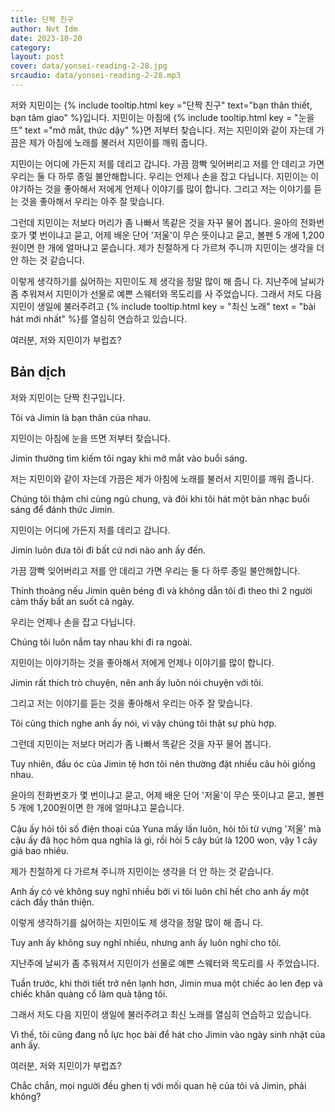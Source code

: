 ```yaml
---
title: 단짝 친구
author: Nvt Idm
date: 2023-10-20
category: 
layout: post
cover: data/yonsei-reading-2-28.jpg
srcaudio: data/yonsei-reading-2-28.mp3
---
```


저와 지민이는 {% include tooltip.html key ="단짝 친구" text="bạn thân thiết, bạn tâm giao" %}입니다. 
지민이는 아침에 {% include tooltip.html key = "눈을 뜨" text ="mở mắt, thức dậy" %}면 저부터 찾습니다. 
저는 지민이와 같이 자는데 가끔은 제가 아침에 노래를 불러서 지민이를 깨워 줍니다.

지민이는 어디에 가든지 저를 데리고 갑니다. 
가끔 깜빡 잊어버리고 저를 안 데리고 가면 우리는 둘 다 하루 종일 불안해합니다. 
우리는 언제나 손을 잡고 다닙니다. 
지민이는 이야기하는 것을 좋아해서 저에게 언제나 이야기를 많이 합니다. 
그리고 저는 이야기를 듣는 것을 좋아해서 우리는 아주 잘 맞습니다.

그런데 지민이는 저보다 머리가 좀 나빠서 똑같은 것을 자꾸 물어 봅니다. 
윤아의 전화번호가 몇 번이냐고 묻고, 어제 배운 단어 '저울'이 무슨 뜻이냐고 묻고, 볼펜 5 개에 1,200원이면 한 개에 얼마냐고 묻습니다. 
제가 친절하게 다 가르쳐 주니까 지민이는 생각을 더 안 하는 것 같습니다.

이렇게 생각하기를 싫어하는 지민이도 제 생각을 정말 많이 해 줍니 다. 
지난주에 날씨가 좀 추워져서 지민이가 선물로 예쁜 스웨터와 목도리를 사 주었습니다. 
그래서 저도 다음 지민이 생일에 불러주려고 {% include tooltip.html key = "최신 노래" text = "bài hát mới nhất" %}를 열심히 연습하고 있습니다.

여러분, 저와 지민이가 부럽죠?

## Bản dịch

저와 지민이는 단짝 친구입니다. 

Tôi và Jimin là bạn thân của nhau. 

지민이는 아침에 눈을 뜨면 저부터 찾습니다. 

Jimin thường tìm kiếm tôi ngay khi mở mắt vào buổi sáng. 

저는 지민이와 같이 자는데 가끔은 제가 아침에 노래를 불러서 지민이를 깨워 줍니다.

Chúng tôi thậm chí cùng ngủ chung, và đôi khi tôi hát một bản nhạc buổi sáng để đánh thức Jimin. 

지민이는 어디에 가든지 저를 데리고 갑니다. 

Jimin luôn đưa tôi đi bất cứ nơi nào anh ấy đến.

가끔 깜빡 잊어버리고 저를 안 데리고 가면 우리는 둘 다 하루 종일 불안해합니다. 

Thỉnh thoảng nếu Jimin quên béng đi và không dẫn tôi đi theo thì 2 người cảm thấy bất an suốt cả ngày.

우리는 언제나 손을 잡고 다닙니다. 

Chúng tôi luôn nắm tay nhau khi đi ra ngoài. 

지민이는 이야기하는 것을 좋아해서 저에게 언제나 이야기를 많이 합니다. 

Jimin rất thích trò chuyện, nên anh ấy luôn nói chuyện với tôi. 

그리고 저는 이야기를 듣는 것을 좋아해서 우리는 아주 잘 맞습니다.

Tôi cũng thích nghe anh ấy nói, vì vậy chúng tôi thật sự phù hợp. 

그런데 지민이는 저보다 머리가 좀 나빠서 똑같은 것을 자꾸 물어 봅니다. 

Tuy nhiên, đầu óc của Jimin tệ hơn tôi nên thường đặt nhiều câu hỏi giống nhau.

윤아의 전화번호가 몇 번이냐고 묻고, 어제 배운 단어 '저울'이 무슨 뜻이냐고 묻고, 볼펜 5 개에 1,200원이면 한 개에 얼마냐고 묻습니다.

Cậu ấy hỏi tôi số điện thoại của Yuna mấy lần luôn, hỏi tôi từ vựng '저울' mà cậu ấy đã học hôm qua nghĩa là gì, rồi hỏi 5 cây bút là 1200 won, vậy 1 cây giá bao nhiêu. 

제가 친절하게 다 가르쳐 주니까 지민이는 생각을 더 안 하는 것 같습니다.

Anh ấy có vẻ không suy nghĩ nhiều bởi vì tôi luôn chỉ hết cho anh ấy một cách đầy thân thiện. 

이렇게 생각하기를 싫어하는 지민이도 제 생각을 정말 많이 해 줍니 다. 

Tuy anh ấy không suy nghĩ nhiều, nhưng anh ấy luôn nghĩ cho tôi. 

지난주에 날씨가 좀 추워져서 지민이가 선물로 예쁜 스웨터와 목도리를 사 주었습니다. 

Tuần trước, khi thời tiết trở nên lạnh hơn, Jimin mua một chiếc áo len đẹp và chiếc khăn quàng cổ làm quà tặng tôi. 

그래서 저도 다음 지민이 생일에 불러주려고 최신 노래를 열심히 연습하고 있습니다.

Vì thế, tôi cũng đang nỗ lực học bài để hát cho Jimin vào ngày sinh nhật của anh ấy.

여러분, 저와 지민이가 부럽죠?

Chắc chắn, mọi người đều ghen tị với mối quan hệ của tôi và Jimin, phải không?